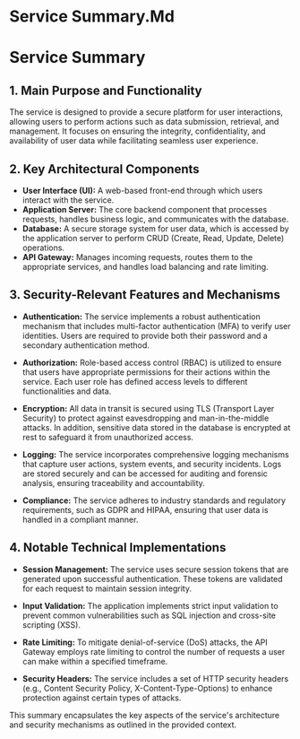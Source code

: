 # Service Summary.Md

# Service Summary

## 1. Main Purpose and Functionality
The service is designed to provide a secure platform for user interactions, allowing users to perform actions such as data submission, retrieval, and management. It focuses on ensuring the integrity, confidentiality, and availability of user data while facilitating seamless user experience.

## 2. Key Architectural Components
- **User Interface (UI):** A web-based front-end through which users interact with the service.
- **Application Server:** The core backend component that processes requests, handles business logic, and communicates with the database.
- **Database:** A secure storage system for user data, which is accessed by the application server to perform CRUD (Create, Read, Update, Delete) operations.
- **API Gateway:** Manages incoming requests, routes them to the appropriate services, and handles load balancing and rate limiting.

## 3. Security-Relevant Features and Mechanisms
- **Authentication:** The service implements a robust authentication mechanism that includes multi-factor authentication (MFA) to verify user identities. Users are required to provide both their password and a secondary authentication method.
  
- **Authorization:** Role-based access control (RBAC) is utilized to ensure that users have appropriate permissions for their actions within the service. Each user role has defined access levels to different functionalities and data.

- **Encryption:** All data in transit is secured using TLS (Transport Layer Security) to protect against eavesdropping and man-in-the-middle attacks. In addition, sensitive data stored in the database is encrypted at rest to safeguard it from unauthorized access.

- **Logging:** The service incorporates comprehensive logging mechanisms that capture user actions, system events, and security incidents. Logs are stored securely and can be accessed for auditing and forensic analysis, ensuring traceability and accountability.

- **Compliance:** The service adheres to industry standards and regulatory requirements, such as GDPR and HIPAA, ensuring that user data is handled in a compliant manner.

## 4. Notable Technical Implementations
- **Session Management:** The service uses secure session tokens that are generated upon successful authentication. These tokens are validated for each request to maintain session integrity.
  
- **Input Validation:** The application implements strict input validation to prevent common vulnerabilities such as SQL injection and cross-site scripting (XSS).

- **Rate Limiting:** To mitigate denial-of-service (DoS) attacks, the API Gateway employs rate limiting to control the number of requests a user can make within a specified timeframe.

- **Security Headers:** The service includes a set of HTTP security headers (e.g., Content Security Policy, X-Content-Type-Options) to enhance protection against certain types of attacks.

This summary encapsulates the key aspects of the service's architecture and security mechanisms as outlined in the provided context.